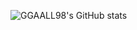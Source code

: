 <!-- GitHub Stats -->
![GGAALL98's GitHub stats](https://github-readme-stats.vercel.app/api?username=GGAALL98&show_icons=true&theme=catppuccin_mocha)
